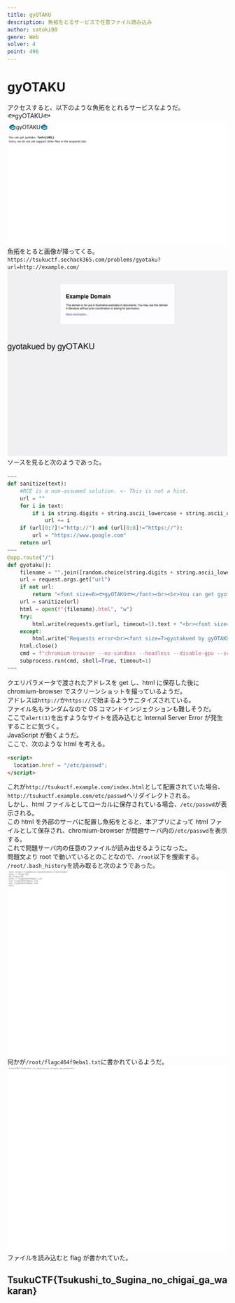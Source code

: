 ```yaml
---
title: gyOTAKU
description: 魚拓をとるサービスで任意ファイル読み込み
author: satoki00
genre: Web
solver: 4
point: 496
---
```


# gyOTAKU

アクセスすると、以下のような魚拓をとれるサービスなようだ。  
🐟gyOTAKU🐟  
![images/image1.png](images/image1.png)  
魚拓をとると画像が降ってくる。  
`https://tsukuctf.sechack365.com/problems/gyotaku?url=http://example.com/`  
![images/image2.png](images/image2.png)  
ソースを見ると次のようであった。

```python
~~~
def sanitize(text):
    #RCE is a non-assumed solution. <- This is not a hint.
    url = ""
    for i in text:
        if i in string.digits + string.ascii_lowercase + string.ascii_uppercase + "./_:":
            url += i
    if (url[0:7]!="http://") and (url[0:8]!="https://"):
        url = "https://www.google.com"
    return url
~~~
@app.route("/")
def gyotaku():
    filename = "".join([random.choice(string.digits + string.ascii_lowercase + string.ascii_uppercase) for i in range(15)])
    url = request.args.get("url")
    if not url:
        return "<font size=6>🐟gyOTAKU🐟</font><br><br>You can get gyotaku: <strong>?url={URL}</strong><br>Sorry, we do not yet support other files in the acquired site."
    url = sanitize(url)
    html = open(f"{filename}.html", "w")
    try:
        html.write(requests.get(url, timeout=1).text + "<br><font size=7>gyotakued by gyOTAKU</font>")
    except:
        html.write("Requests error<br><font size=7>gyotakued by gyOTAKU</font>")
    html.close()
    cmd = f"chromium-browser --no-sandbox --headless --disable-gpu --screenshot='./gyotaku-{filename}.png' --window-size=1280,1080 '{filename}.html'"
    subprocess.run(cmd, shell=True, timeout=1)
~~~
```

クエリパラメータで渡されたアドレスを get し、html に保存した後に chromium-browser でスクリーンショットを撮っているようだ。  
アドレスは`http://`か`https://`で始まるようサニタイズされている。  
ファイル名もランダムなので OS コマンドインジェクションも難しそうだ。  
ここで`alert(1)`を出すようなサイトを読み込むと Internal Server Error が発生することに気づく。  
JavaScript が動くようだ。  
ここで、次のような html を考える。

```html
<script>
  location.href = "/etc/passwd";
</script>
```

これが`http://tsukuctf.example.com/index.html`として配置されていた場合、`http://tsukuctf.example.com/etc/passwd`へリダイレクトされる。  
しかし、html ファイルとしてローカルに保存されている場合、`/etc/passwd`が表示される。  
この html を外部のサーバに配置し魚拓をとると、本アプリによって html ファイルとして保存され、chromium-browser が問題サーバ内の`/etc/passwd`を表示する。  
これで問題サーバ内の任意のファイルが読み出せるようになった。  
問題文より root で動いているとのことなので、`/root`以下を捜索する。  
`/root/.bash_history`を読み取ると次のようであった。  
![images/image3.png](images/image3.png)  
何かが`/root/flagc464f9eba1.txt`に書かれているようだ。  
![images/image4.png](images/image4.png)  
ファイルを読み込むと flag が書かれていた。

## TsukuCTF{Tsukushi_to_Sugina_no_chigai_ga_wakaran}
